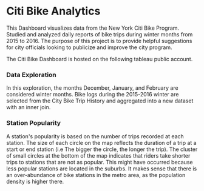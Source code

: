 # Citi Bike Analytics

This Dashboard visualizes data from the New York Citi Bike Program. Studied and analyzed daily reports of bike trips during winter months from 2015 to 2016. The purpose of this project is to provide helpful suggestions for city officials looking to publicize and improve the city program.

The Citi Bike Dashboard is hosted on the following tableau public account.

### Data Exploration

In this exploration, the months December, January, and February are considered winter months. Bike logs during the 2015-2016 winter are selected from the City Bike Trip History and aggregated into a new dataset with an inner join. 

### Station Popularity
A station's popularity is based on the number of trips recorded at each station. The size of each circle on the map reflects the duration of a trip at a start or end station (i.e The bigger the circle, the longer the trip). The cluster of small circles at the bottom of the map indicates that riders take shorter trips to stations that are not as popular. This might have occurred because less popular stations are located in the suburbs. It makes sense that there is an over-abundance of bike stations in the metro area, as the population density is higher there.
